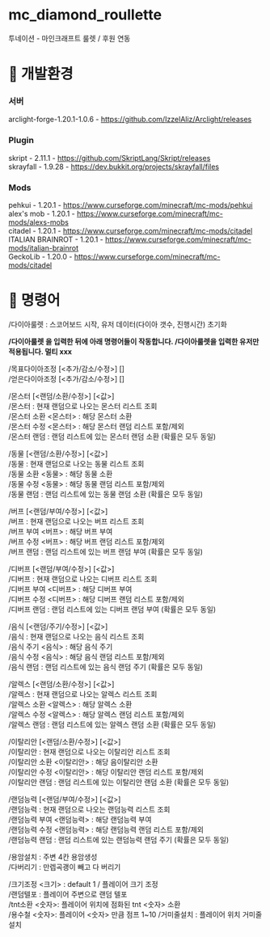 # mc_diamond_roullette

투네이션 - 마인크래프트 룰렛 / 후원 연동

# 🔧 개발환경
### 서버
arclight-forge-1.20.1-1.0.6 - https://github.com/IzzelAliz/Arclight/releases

### Plugin
skript - 2.11.1 - https://github.com/SkriptLang/Skript/releases<br/>
skrayfall - 1.9.28 - https://dev.bukkit.org/projects/skrayfall/files<br/>

### Mods
pehkui - 1.20.1 - https://www.curseforge.com/minecraft/mc-mods/pehkui<br/>
alex's mob - 1.20.1 - https://www.curseforge.com/minecraft/mc-mods/alexs-mobs<br/>
citadel - 1.20.1 - https://www.curseforge.com/minecraft/mc-mods/citadel<br/>
ITALIAN BRAINROT - 1.20.1 - https://www.curseforge.com/minecraft/mc-mods/italian-brainrot <br/>
GeckoLib - 1.20.0 - https://www.curseforge.com/minecraft/mc-mods/citadel<br/>


# 📝 명령어
/다이아룰렛 : 스코어보드 시작, 유저 데이터(다이아 갯수, 진행시간) 초기화 <br/>


**/다이아룰렛 을 입력한 뒤에 아래 명령어들이 작동합니다. /다이아룰렛을 입력한 유저만 적용됩니다. 멀티 xxx**<br/>

/목표다이아조정 [<추가/감소/수정>] [<number>]<br/>
/얻은다이아조정 [<추가/감소/수정>] [<number>]<br/>

/몬스터 [<랜덤/소환/수정>] [<값>]<br/>
/몬스터 : 현재 랜덤으로 나오는 몬스터 리스트 조회<br/>
/몬스터 소환 <몬스터> : 해당 몬스터 소환<br/>
/몬스터 수정 <몬스터> : 해당 몬스터 랜덤 리스트 포함/제외<br/>
/몬스터 랜덤 : 랜덤 리스트에 있는 몬스터 랜덤 소환 (확률은 모두 동일)<br/>

/동물 [<랜덤/소환/수정>] [<값>]<br/>
/동물 : 현재 랜덤으로 나오는 동물 리스트 조회<br/>
/동물 소환 <동물> : 해당 동물 소환<br/>
/동물 수정 <동물> : 해당 동물 랜덤 리스트 포함/제외<br/>
/동물 랜덤 : 랜덤 리스트에 있는 동물 랜덤 소환 (확률은 모두 동일)<br/>

/버프 [<랜덤/부여/수정>] [<값>]<br/>
/버프 : 현재 랜덤으로 나오는 버프 리스트 조회<br/>
/버프 부여 <버프> : 해당 버프 부여<br/>
/버프 수정 <버프> : 해당 버프 랜덤 리스트 포함/제외<br/>
/버프 랜덤 : 랜덤 리스트에 있는 버프 랜덤 부여 (확률은 모두 동일)<br/>

/디버프 [<랜덤/부여/수정>] [<값>]<br/>
/디버프 : 현재 랜덤으로 나오는 디버프 리스트 조회<br/>
/디버프 부여 <디버프> : 해당 디버프 부여<br/>
/디버프 수정 <디버프> : 해당 디버프 랜덤 리스트 포함/제외<br/>
/디버프 랜덤 : 랜덤 리스트에 있는 디버프 랜덤 부여 (확률은 모두 동일)<br/>

/음식 [<랜덤/주기/수정>] [<값>]<br/>
/음식 : 현재 랜덤으로 나오는 음식 리스트 조회<br/>
/음식 주기 <음식> : 해당 음식 주기<br/>
/음식 수정 <음식> : 해당 음식 랜덤 리스트 포함/제외<br/>
/음식 랜덤 : 랜덤 리스트에 있는 음식 랜덤 주기 (확률은 모두 동일)<br/>

/알렉스 [<랜덤/소환/수정>] [<값>]<br/>
/알렉스 : 현재 랜덤으로 나오는 알렉스 리스트 조회<br/>
/알렉스 소환 <알렉스> : 해당 알렉스 소환<br/>
/알렉스 수정 <알렉스> : 해당 알렉스 랜덤 리스트 포함/제외<br/>
/알렉스 랜덤 : 랜덤 리스트에 있는 알렉스 랜덤 소환 (확률은 모두 동일)<br/>

/이탈리안 [<랜덤/소환/수정>] [<값>]<br/>
/이탈리안 : 현재 랜덤으로 나오는 이탈리안 리스트 조회<br/>
/이탈리안 소환 <이탈리안> : 해당 음이탈리안 소환<br/>
/이탈리안 수정 <이탈리안> : 해당 이탈리안 랜덤 리스트 포함/제외<br/>
/이탈리안 랜덤 : 랜덤 리스트에 있는 이탈리안 랜덤 소환 (확률은 모두 동일)<br/>

/랜덤능력 [<랜덤/부여/수정>] [<값>]<br/>
/랜덤능력 : 현재 랜덤으로 나오는 랜덤능력 리스트 조회<br/>
/랜덤능력 부여 <랜덤능력> : 해당 랜덤능력 부여<br/>
/랜덤능력 수정 <랜덤능력> : 해당 랜덤능력 랜덤 리스트 포함/제외<br/>
/랜덤능력 랜덤 : 랜덤 리스트에 있는 랜덤능력 랜덤 주기 (확률은 모두 동일)<br/>



/용암설치 : 주변 4칸 용암생성<br/>
/다버리기 : 만렙곡괭이 빼고 다 버리기<br/>

/크기조정 <크기> : default 1 / 플레이어 크기 조정<br/>
/랜덤텔포 : 플레이어 주변으로 랜덤 텔포<br/>
/tnt소환 <숫자>: 플레이어 위치에 점화된 tnt <숫자> 소환<br/>
/용수철 <숫자>: 플레이어 <숫자> 만큼 점프 1~10 
/거미줄설치 : 플레이어 위치 거미줄 설치<br/>


